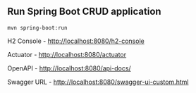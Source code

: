 ## Run Spring Boot CRUD application
```
mvn spring-boot:run
```

H2 Console - [http://localhost:8080/h2-console](http://localhost:8080/h2-console)

Actuator - [http://localhost:8080/actuator](http://localhost:8080/actuator)

OpenAPI - [http://localhost:8080/api-docs/](http://localhost:8080/api-docs/)

Swagger URL - [http://localhost:8080/swagger-ui-custom.html](http://localhost:8080/swagger-ui-custom.html)



